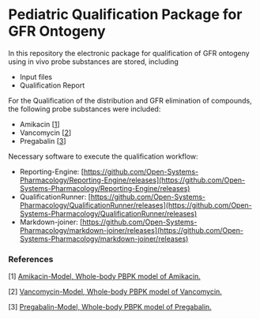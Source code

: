# Pediatric Qualification Package for GFR Ontogeny

In this repository the electronic package for qualification of GFR ontogeny using in vivo probe substances are stored, including

- Input files
- Qualification Report
  

For the Qualification of the distribution and GFR elimination of compounds, the following probe substances were included:

- Amikacin [[1](#reference)]
- Vancomycin [[2](#reference)]
- Pregabalin [[3](#reference)]

Necessary software to execute the qualification workflow:
- Reporting-Engine: [https://github.com/Open-Systems-Pharmacology/Reporting-Engine/releases](https://github.com/Open-Systems-Pharmacology/Reporting-Engine/releases)
- QualificationRunner: [https://github.com/Open-Systems-Pharmacology/QualificationRunner/releases](https://github.com/Open-Systems-Pharmacology/QualificationRunner/releases)
- Markdown-joiner: [https://github.com/Open-Systems-Pharmacology/markdown-joiner/releases](https://github.com/Open-Systems-Pharmacology/markdown-joiner/releases) 

### References

[1] [Amikacin-Model, Whole-body PBPK model of Amikacin.](https://github.com/Open-Systems-Pharmacology/Amikacin-Model)

[2] [Vancomycin-Model, Whole-body PBPK model of Vancomycin.](https://github.com/Open-Systems-Pharmacology/Vancomycin-Model)

[3] [Pregabalin-Model, Whole-body PBPK model of Pregabalin.](https://github.com/Open-Systems-Pharmacology/Pregabalin-Model)
